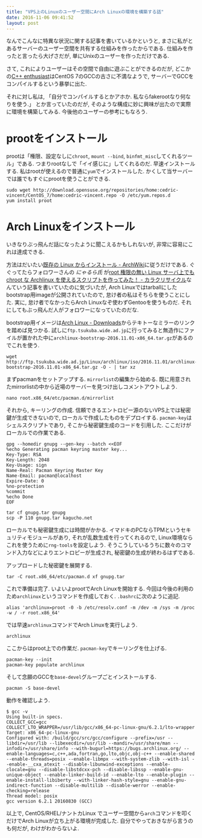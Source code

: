 ```yaml
---
title: "VPS上のLinuxのユーザー空間にArch Linuxの環境を構築する話"
date: 2016-11-06 09:41:52
layout: post
---
```

なんでこんなに特異な状況に関する記事を書いているかというと, まさに私がとあるサーバーのユーザー空間を共有する仕組みを作ったからである.
仕組みを作ったと言ったら大げさだが, 単にUnixのユーザーを作っただけである.

さて, これによりユーザーはその空間で自由に遊ぶことができるのだが,
どこかの[C++ enthusiast](https://twitter.com/yumetodo/status/794531239164186624)はCentOS 7のGCCの古さに不満なようで,
サーバーでGCCをコンパイルするという暴挙に出た.

それに対し私は, 「自分でコンパイルするとかアホか. 私ならfakerootなり何なりを使う.」
とか言っていたのだが, そのような構成に妙に興味が出たので実際に環境を構築してみる.
今後他のユーザーの参考にもなろう.

# prootをインストール
prootは「権限、設定なしに`chroot`, `mount --bind`, `binfmt_misc`してくれるツール」である.
つまりrootなしで「イイ感じに」してくれるのだ. 早速インストールする.
私はrootが使えるので普通に`yum`でインストールした. かくして当サーバーでは誰でもすぐにprootを使うことができる.

```
sudo wget http://download.opensuse.org/repositories/home:cedric-vincent/CentOS_7/home:cedric-vincent.repo -O /etc/yum.repos.d
yum install proot
```

# Arch Linuxをインストール
いきなりぶっ飛んだ話になったように聞こえるかもしれないが, 非常に容易にこれは達成できる.

方法はだいたい[既存の Linux からインストール - ArchWiki](https://wiki.archlinuxjp.org/index.php/%E6%97%A2%E5%AD%98%E3%81%AE_Linux_%E3%81%8B%E3%82%89%E3%82%A4%E3%83%B3%E3%82%B9%E3%83%88%E3%83%BC%E3%83%AB)に従うだけである.
ぐぐってたらフォロワーさんの _にゃるら氏_ が[root 権限の無い Linux サーバ上でも chroot な Archlinux を使えるスクリプトを作ってみた！ - カラクリサイクル](http://the.nyarla.net/entry/2016/01/14/094036)なんていう記事を書いていたのに気づいたが,
Arch Linuxではtarballにしたbootstrap用imageが公開されていたので, 怠け者の私はそちらを使うことにした.
実に, 怠け者でなかったらArch Linuxなぞ使わずGentooを使うものだ.
それにしてもぶっ飛んだ人がフォロワーになっていたのだな.

bootstrap用イメージは[Arch Linux - Downloads](https://www.archlinux.org/download/)からテキトーなミラーのリンクを踏めば見つかる.
試しに`ftp.tsukuba.wide.ad.jp`に行ってみると無造作にファイルが置かれた中に`archlinux-bootstrap-2016.11.01-x86_64.tar.gz`があるのでこれを使う.

```
wget http://ftp.tsukuba.wide.ad.jp/Linux/archlinux/iso/2016.11.01/archlinux-bootstrap-2016.11.01-x86_64.tar.gz -O - | tar xz
```

まずpacmanをセットアップする. `mirrorlist`の編集から始める.
既に用意されたmirrorlistの中から近場のサーバーを見つけ出しコメントアウトしよう.

```
nano root.x86_64/etc/pacman.d/mirrorlist
```

それから, キーリングの作成. 信頼できるエントロピー源のないVPS上では秘密鍵が生成できないので,
ローカルで作成したものをデプロイする. `pacman-key`はシェルスクリプトであり,
そこから秘密鍵生成のコードを引用した. ここだけがローカルでの作業である.

```
gpg --homedir gnupg --gen-key --batch <<EOF
%echo Generating pacman keyring master key...
Key-Type: RSA
Key-Length: 2048
Key-Usage: sign
Name-Real: Pacman Keyring Master Key
Name-Email: pacman@localhost
Expire-Date: 0
%no-protection
%commit
%echo Done
EOF

tar cf gnupg.tar gnupg
scp -P 110 gnupg.tar kagucho.net
```

ローカルでも秘密鍵生成には時間がかかる. イマドキのPCならTPMというセキュリティモジュールがあり,
それが乱数生成を行ってくれるので, Linux環境ならこれを使うために`rng-tools`を設定しよう.
そうこうしているうちに数々のコマンド入力などによりエントロピーが生成され,
秘密鍵の生成が終わるはずである.

アップロードした秘密鍵を展開する.

```
tar -C root.x86_64/etc/pacman.d xf gnupg.tar
```

これで準備は完了. いよいよprootでArch Linuxを開始する.
今回は今後の利用のため`archlinux`というコマンドを作成しておく. `.bashrc`に次のように追記.

```
alias 'archlinux=proot -0 -b /etc/resolv.conf -m /dev -m /sys -m /proc -w / -r root.x86_64'
```

では早速`archlinux`コマンドでArch Linuxを実行しよう.

```
archlinux
```

ここからはproot上での作業だ. `pacman-key`でキーリングを仕上げる.

```
pacman-key --init
pacman-key populate archlinux
```

そして念願のGCCを`base-devel`グループごとインストールする.

```
pacman -S base-devel
```

動作を確認しよう.

```
$ gcc -v
Using built-in specs.
COLLECT_GCC=gcc
COLLECT_LTO_WRAPPER=/usr/lib/gcc/x86_64-pc-linux-gnu/6.2.1/lto-wrapper
Target: x86_64-pc-linux-gnu
Configured with: /build/gcc/src/gcc/configure --prefix=/usr --libdir=/usr/lib --libexecdir=/usr/lib --mandir=/usr/share/man --infodir=/usr/share/info --with-bugurl=https://bugs.archlinux.org/ --enable-languages=c,c++,ada,fortran,go,lto,objc,obj-c++ --enable-shared --enable-threads=posix --enable-libmpx --with-system-zlib --with-isl --enable-__cxa_atexit --disable-libunwind-exceptions --enable-clocale=gnu --disable-libstdcxx-pch --disable-libssp --enable-gnu-unique-object --enable-linker-build-id --enable-lto --enable-plugin --enable-install-libiberty --with-linker-hash-style=gnu --enable-gnu-indirect-function --disable-multilib --disable-werror --enable-checking=release
Thread model: posix
gcc version 6.2.1 20160830 (GCC)
```

以上で, CentOS/RHEL/ナントカLinux でユーザー空間から`arch`コマンドを叩くだけでArch Linuxが立ち上がる環境が完成した.
自分でやっておきながら言うのも何だが, わけがわからないよ.
